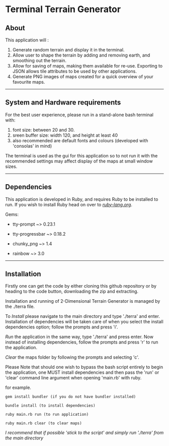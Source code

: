 # Terminal Terrain Generator

## About

This application will :
1. Generate random terrain and display it in the terminal.
2. Allow user to shape the terrain by adding and removing earth, and smoothing out the terrain.
3. Allow for saving of maps, making them available for re-use. Exporting to JSON allows tile attributes to be used by other applications.
4. Generate PNG images of maps created for a quick overview of your favourite maps.

---
## System and Hardware requirements

For the best user experience, please run in a stand-alone bash terminal with:
1. font size: between 20 and 30.
2. sreen buffer size: width 120, and height at least 40
3. also recommended are default fonts and colours (developed with 'consolas' in mind)

The terminal is used as the gui for this application so to not run it with the recommended settings may affect display of the maps at small window sizes.

---
## Dependencies

This application is developed in Ruby, and requires Ruby to be installed to run. If you wish to install Ruby head on over to *[ruby-lang.org](https://www.ruby-lang.org/en/downloads/)*.

Gems:

- tty-prompt ~> 0.23.1

- tty-progressbar ~> 0.18.2

- chunky_png ~> 1.4

- rainbow ~> 3.0

---
## Installation

Firstly one can get the code by either cloning this github repository or by heading to the code button, downloading the zip and extracting.

Installation and running of 2-Dimensional Terrain Generator is managed by the ./terra file.

To *Install* please navigate to the main directory and type './terra' and enter. Installation of dependencies will be taken care of when you select the install dependencies option; follow the prompts and press 'i'.

*Run* the application in the same way, type './terra' and press enter. Now instead of installing dependencies, follow the prompts and press 'r' to run the application.

*Clear* the maps folder by following the prompts and selecting 'c'.

Please Note that should one wish to bypass the bash script entirely to begin the application, one MUST install dependencies and then pass the 'run' or 'clear' command line argument when opening 'main.rb' with ruby.

for example.

    gem install bundler (if you do not have bundler installed)

    bundle install (to install dependencies)

    ruby main.rb run (to run application)

    ruby main.rb clear (to clear maps)

_I recommend that if possible 'stick to the script' and simply run './terra' from the main directory_
